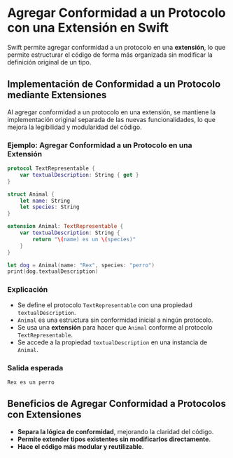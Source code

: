 # Agregar Conformidad a un Protocolo con una Extensión en Swift

Swift permite agregar conformidad a un protocolo en una **extensión**, lo que permite estructurar el código de forma más organizada sin modificar la definición original de un tipo.

## Implementación de Conformidad a un Protocolo mediante Extensiones

Al agregar conformidad a un protocolo en una extensión, se mantiene la implementación original separada de las nuevas funcionalidades, lo que mejora la legibilidad y modularidad del código.

### Ejemplo: Agregar Conformidad a un Protocolo en una Extensión

```swift
protocol TextRepresentable {
    var textualDescription: String { get }
}

struct Animal {
    let name: String
    let species: String
}

extension Animal: TextRepresentable {
    var textualDescription: String {
        return "\(name) es un \(species)"
    }
}

let dog = Animal(name: "Rex", species: "perro")
print(dog.textualDescription)
```

### Explicación
- Se define el protocolo `TextRepresentable` con una propiedad `textualDescription`.
- `Animal` es una estructura sin conformidad inicial a ningún protocolo.
- Se usa una **extensión** para hacer que `Animal` conforme al protocolo `TextRepresentable`.
- Se accede a la propiedad `textualDescription` en una instancia de `Animal`.

### Salida esperada
```
Rex es un perro
```

## Beneficios de Agregar Conformidad a Protocolos con Extensiones
- **Separa la lógica de conformidad**, mejorando la claridad del código.
- **Permite extender tipos existentes sin modificarlos directamente**.
- **Hace el código más modular y reutilizable**.


